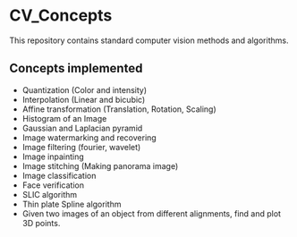 # CV_Concepts

This repository contains standard computer vision methods and algorithms.

## Concepts implemented
- Quantization (Color and intensity)
- Interpolation (Linear and bicubic)
- Affine transformation (Translation, Rotation, Scaling)
- Histogram of an Image
- Gaussian and Laplacian pyramid
- Image watermarking and recovering
- Image filtering (fourier, wavelet)
- Image inpainting
- Image stitching (Making panorama image)
- Image classification
- Face verification
- SLIC algorithm
- Thin plate Spline algorithm
- Given two images of an object from different alignments, find and plot 3D points.
